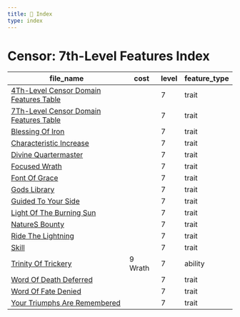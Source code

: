 ```yaml
---
title: 📑 Index
type: index
---
```


# Censor: 7th-Level Features Index

| file_name                                                                                | cost    | level | feature_type |
| ---------------------------------------------------------------------------------------- | ------- | ----- | ------------ |
| [4Th-Level Censor Domain Features Table](4Th-Level%20Censor%20Domain%20Features%20Table) |         | 7     | trait        |
| [7Th-Level Censor Domain Features Table](7Th-Level%20Censor%20Domain%20Features%20Table) |         | 7     | trait        |
| [Blessing Of Iron](Blessing%20Of%20Iron)                                                 |         | 7     | trait        |
| [Characteristic Increase](Characteristic%20Increase)                                     |         | 7     | trait        |
| [Divine Quartermaster](Divine%20Quartermaster)                                           |         | 7     | trait        |
| [Focused Wrath](Focused%20Wrath)                                                         |         | 7     | trait        |
| [Font Of Grace](Font%20Of%20Grace)                                                       |         | 7     | trait        |
| [Gods Library](Gods%20Library)                                                           |         | 7     | trait        |
| [Guided To Your Side](Guided%20To%20Your%20Side)                                         |         | 7     | trait        |
| [Light Of The Burning Sun](Light%20Of%20The%20Burning%20Sun)                             |         | 7     | trait        |
| [NatureS Bounty](NatureS%20Bounty)                                                       |         | 7     | trait        |
| [Ride The Lightning](Ride%20The%20Lightning)                                             |         | 7     | trait        |
| [Skill](Skill)                                                                           |         | 7     | trait        |
| [Trinity Of Trickery](Trinity%20Of%20Trickery)                                           | 9 Wrath | 7     | ability      |
| [Word Of Death Deferred](Word%20Of%20Death%20Deferred)                                   |         | 7     | trait        |
| [Word Of Fate Denied](Word%20Of%20Fate%20Denied)                                         |         | 7     | trait        |
| [Your Triumphs Are Remembered](Your%20Triumphs%20Are%20Remembered)                       |         | 7     | trait        |
